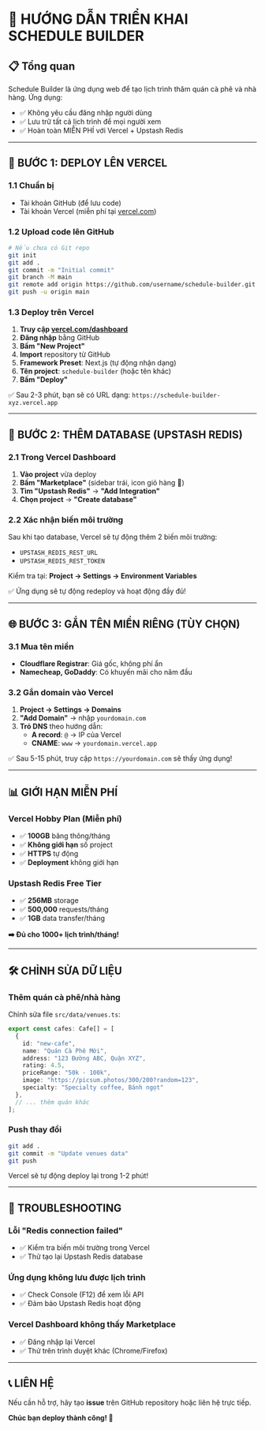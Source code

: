 # 🎯 HƯỚNG DẪN TRIỂN KHAI SCHEDULE BUILDER

## 📋 Tổng quan
Schedule Builder là ứng dụng web để tạo lịch trình thăm quán cà phê và nhà hàng. Ứng dụng:
- ✅ Không yêu cầu đăng nhập người dùng
- ✅ Lưu trữ tất cả lịch trình để mọi người xem
- ✅ Hoàn toàn MIỄN PHÍ với Vercel + Upstash Redis

---

## 🚀 BƯỚC 1: DEPLOY LÊN VERCEL

### 1.1 Chuẩn bị
- Tài khoản GitHub (để lưu code)
- Tài khoản Vercel (miễn phí tại [vercel.com](https://vercel.com))

### 1.2 Upload code lên GitHub
```bash
# Nếu chưa có Git repo
git init
git add .
git commit -m "Initial commit"
git branch -M main
git remote add origin https://github.com/username/schedule-builder.git
git push -u origin main
```

### 1.3 Deploy trên Vercel
1. **Truy cập [vercel.com/dashboard](https://vercel.com/dashboard)**
2. **Đăng nhập** bằng GitHub
3. **Bấm "New Project"**
4. **Import** repository từ GitHub
5. **Framework Preset**: Next.js (tự động nhận dạng)
6. **Tên project**: `schedule-builder` (hoặc tên khác)
7. **Bấm "Deploy"**

✅ Sau 2-3 phút, bạn sẽ có URL dạng: `https://schedule-builder-xyz.vercel.app`

---

## 🔧 BƯỚC 2: THÊM DATABASE (UPSTASH REDIS)

### 2.1 Trong Vercel Dashboard
1. **Vào project** vừa deploy
2. **Bấm "Marketplace"** (sidebar trái, icon giỏ hàng 🛒)
3. **Tìm "Upstash Redis"** → **"Add Integration"**
4. **Chọn project** → **"Create database"**

### 2.2 Xác nhận biến môi trường
Sau khi tạo database, Vercel sẽ tự động thêm 2 biến môi trường:
- `UPSTASH_REDIS_REST_URL`
- `UPSTASH_REDIS_REST_TOKEN`

Kiểm tra tại: **Project → Settings → Environment Variables**

✅ Ứng dụng sẽ tự động redeploy và hoạt động đầy đủ!

---

## 🌐 BƯỚC 3: GẮN TÊN MIỀN RIÊNG (TÙY CHỌN)

### 3.1 Mua tên miền
- **Cloudflare Registrar**: Giá gốc, không phí ẩn
- **Namecheap, GoDaddy**: Có khuyến mãi cho năm đầu

### 3.2 Gắn domain vào Vercel
1. **Project → Settings → Domains**
2. **"Add Domain"** → nhập `yourdomain.com`
3. **Trỏ DNS** theo hướng dẫn:
   - **A record**: `@` → IP của Vercel
   - **CNAME**: `www` → `yourdomain.vercel.app`

✅ Sau 5-15 phút, truy cập `https://yourdomain.com` sẽ thấy ứng dụng!

---

## 📊 GIỚI HẠN MIỄN PHÍ

### Vercel Hobby Plan (Miễn phí)
- ✅ **100GB** băng thông/tháng
- ✅ **Không giới hạn** số project
- ✅ **HTTPS** tự động
- ✅ **Deployment** không giới hạn

### Upstash Redis Free Tier
- ✅ **256MB** storage
- ✅ **500,000** requests/tháng  
- ✅ **1GB** data transfer/tháng

**➡️ Đủ cho 1000+ lịch trình/tháng!**

---

## 🛠️ CHỈNH SỬA DỮ LIỆU

### Thêm quán cà phê/nhà hàng
Chỉnh sửa file `src/data/venues.ts`:

```typescript
export const cafes: Cafe[] = [
  {
    id: "new-cafe",
    name: "Quán Cà Phê Mới", 
    address: "123 Đường ABC, Quận XYZ",
    rating: 4.5,
    priceRange: "50k - 100k",
    image: "https://picsum.photos/300/200?random=123",
    specialty: "Specialty coffee, Bánh ngọt"
  },
  // ... thêm quán khác
];
```

### Push thay đổi
```bash
git add .
git commit -m "Update venues data"
git push
```

Vercel sẽ tự động deploy lại trong 1-2 phút!

---

## 🔧 TROUBLESHOOTING

### Lỗi "Redis connection failed"
- ✅ Kiểm tra biến môi trường trong Vercel
- ✅ Thử tạo lại Upstash Redis database

### Ứng dụng không lưu được lịch trình
- ✅ Check Console (F12) để xem lỗi API
- ✅ Đảm bảo Upstash Redis hoạt động

### Vercel Dashboard không thấy Marketplace
- ✅ Đăng nhập lại Vercel
- ✅ Thử trên trình duyệt khác (Chrome/Firefox)

---

## 📞 LIÊN HỆ

Nếu cần hỗ trợ, hãy tạo **issue** trên GitHub repository hoặc liên hệ trực tiếp.

**Chúc bạn deploy thành công! 🎉**
